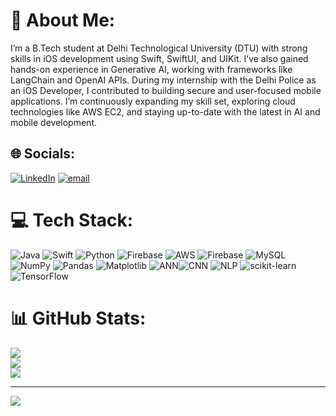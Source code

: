 # 💫 About Me:
I’m a B.Tech student at Delhi Technological University (DTU) with strong skills in iOS development using Swift, SwiftUI, and UIKit. I’ve also gained hands-on experience in Generative AI, working with frameworks like LangChain and OpenAI APIs. During my internship with the Delhi Police as an iOS Developer, I contributed to building secure and user-focused mobile applications. I’m continuously expanding my skill set, exploring cloud technologies like AWS EC2, and staying up-to-date with the latest in AI and mobile development.
<br>


## 🌐 Socials:
[![LinkedIn](https://img.shields.io/badge/LinkedIn-%230077B5.svg?logo=linkedin&logoColor=white)](https://linkedin.com/in/https://www.linkedin.com/in/mohit-bajpai-a65b7b256/) [![email](https://img.shields.io/badge/Email-D14836?logo=gmail&logoColor=white)](mailto:mohitbajpai_ec22a17_49@dtu.ac.in) 

# 💻 Tech Stack:
![Java](https://img.shields.io/badge/java-%23ED8B00.svg?style=for-the-badge&logo=openjdk&logoColor=white) ![Swift](https://img.shields.io/badge/swift-F54A2A?style=for-the-badge&logo=swift&logoColor=white) ![Python](https://img.shields.io/badge/python-3670A0?style=for-the-badge&logo=python&logoColor=ffdd54) ![Firebase](https://img.shields.io/badge/firebase-%23039BE5.svg?style=for-the-badge&logo=firebase) ![AWS](https://img.shields.io/badge/AWS-%23FF9900.svg?style=for-the-badge&logo=amazon-aws&logoColor=white) ![Firebase](https://img.shields.io/badge/firebase-a08021?style=for-the-badge&logo=firebase&logoColor=ffcd34) ![MySQL](https://img.shields.io/badge/mysql-4479A1.svg?style=for-the-badge&logo=mysql&logoColor=white) ![NumPy](https://img.shields.io/badge/numpy-%23013243.svg?style=for-the-badge&logo=numpy&logoColor=white) ![Pandas](https://img.shields.io/badge/pandas-%23150458.svg?style=for-the-badge&logo=pandas&logoColor=white) ![Matplotlib](https://img.shields.io/badge/Matplotlib-%23ffffff.svg?style=for-the-badge&logo=Matplotlib&logoColor=black) ![ANN](https://img.shields.io/badge/ANN-%23c71585?style=for-the-badge&logo=neural-network&logoColor=white)![CNN](https://img.shields.io/badge/CNN-%23007ACC?style=for-the-badge&logo=neural-network&logoColor=white) ![NLP](https://img.shields.io/badge/NLP-%23339900?style=for-the-badge&logo=textlint&logoColor=white) ![scikit-learn](https://img.shields.io/badge/scikit--learn-F7931E?style=for-the-badge&logo=scikit-learn&logoColor=white) ![TensorFlow](https://img.shields.io/badge/TensorFlow-%23FF6F00.svg?style=for-the-badge&logo=tensorflow&logoColor=white)
# 📊 GitHub Stats:
![](https://github-readme-stats.vercel.app/api?username=MohitBajpai78271&theme=dark&hide_border=false&include_all_commits=false&count_private=false)<br/>
![](https://nirzak-streak-stats.vercel.app/?user=MohitBajpai78271&theme=dark&hide_border=false)<br/>
![](https://github-readme-stats.vercel.app/api/top-langs/?username=MohitBajpai78271&theme=dark&hide_border=false&include_all_commits=false&count_private=false&layout=compact)

---
[![](https://visitcount.itsvg.in/api?id=MohitBajpai78271&icon=0&color=0)](https://visitcount.itsvg.in)

<!-- Proudly created with GPRM ( https://gprm.itsvg.in ) -->
